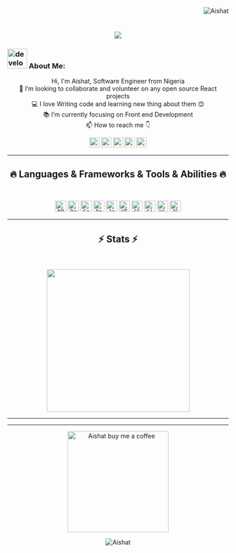 <!--### Hi there 👋 -->
<p  align="right">
<img src="https://visitor-badge.laobi.icu/badge?page_id=aishat001/Aishat001" alt="Aishat"/>       
</p>

<h1 align="center">
  <a href="https://git.io/typing-svg">
    <img src="https://readme-typing-svg.herokuapp.com/?lines=This+is+Aishat;Nice+to+meet+you+%F0%9F%91%8B&center=true&size=30">
  </a>
</h1>
   
###  <img src="/images/Developer.gif" alt="developer gif"  height="45px">  About Me:
<p align="center">
  Hi, I'm Aishat, Software Engineer from Nigeria
  <br>
  👯 I’m looking to collaborate and volunteer on any open source React projects
  <br>
  💻 I love Writing code and learning new thing about them 😊
  <br>
  📚 I’m currently focusing on Front end Development
  <br>
  📫 How to reach me 👇
</p>
<p align="center"> 
<a href="https://www.linkedin.com/in/aishat-abidemi-waheed-75ba02157/"><img src="https://img.shields.io/badge/linkedin-%230077B5.svg?&style=for-the-badge&logo=linkedin&logoColor=white" height=23></a>
<a href="mailto:waheedaishat@gmail.com"><img src="https://img.shields.io/badge/Gmail-D14836?style=for-the-badge&logo=gmail&logoColor=white" height=23></a>
<a href="http://wa.me//2348140308878"><img src="https://img.shields.io/badge/WhatsApp-25D366?style=for-the-badge&logo=whatsapp&logoColor=white" height=23></a>
<a href="https://github.com/HalemoGPA/"><img src="https://img.shields.io/badge/GitHub-100000?style=for-the-badge&logo=github&logoColor=white" height=23></a> 
<!--<a href="https://www.youtube.com/watch?v=p0uAJ6Eu4Rs"><img src="https://img.shields.io/badge/YouTube-FF0000?style=for-the-badge&logo=youtube&logoColor=white" height=23></a>
-->
<a href="https://t.me/Aeesh2"><img src="https://img.shields.io/badge/Telegram-2CA5E0?style=for-the-badge&logo=telegram&logoColor=white" height=23></a></p>
<hr>
<h2 align="center">🔥 Languages & Frameworks & Tools & Abilities 🔥</h2><br>

<p align="center">
  <code><img title="NPM" height="25" src="https://github.com/HalemoGPA/HalemoGPA/blob/main/images/npm.svg"></code>
  <code><img title="Reactjs" height="25" src="https://github.com/HalemoGPA/HalemoGPA/blob/main/images/react-original.svg"></code>
  <code><img title="Saas" height="25" src="https://github.com/HalemoGPA/HalemoGPA/blob/main/images/sass.svg"></code>
  <code><img title="Redux" height="25" src="https://github.com/HalemoGPA/HalemoGPA/blob/main/images/redux.svg"></code>
  <code><img title="Javascript" height="25" src="https://github.com/HalemoGPA/HalemoGPA/blob/main/images/javascript.svg"></code>
  <code><img title="HTML5" height="25" src="https://github.com/HalemoGPA/HalemoGPA/blob/main/images/html5.svg"></code>
  <code><img title="CSS" height="25" src="https://github.com/HalemoGPA/HalemoGPA/blob/main/images/css.svg"></code>
  <code><img title="Git" height="25" src="https://github.com/HalemoGPA/HalemoGPA/blob/main/images/github.svg"></code>
  <code><img title="Visual Studio Code" height="25" src="https://github.com/HalemoGPA/HalemoGPA/blob/main/images/visualstudio.png"></code>
  <code><img title="JSON" height="25" src="https://github.com/HalemoGPA/HalemoGPA/blob/main/images/json.svg"></code>
</p>
<hr>

<h2 align="center">⚡ Stats ⚡</h2>
<br>



<p align="center">
<a href="https://github.com/aishat001/">
      <img width=325  src="https://github-readme-stats.vercel.app/api/top-langs/?username=aishat001&hide=c%23,powershell,Mathematica,Ruby,Objective-C,Objective-C%2b%2b,Cuda&title_color=61dafb&text_color=ffffff&icon_color=61dafb&bg_color=20232a&langs_count=8&layout=compact&border_color=61dafb&hide_border=true" />
 </a>
</p>

<hr>
<!--
<h2 align="center">💹 Most Popular Repos 💹</h2>
<br>
<p align="center">
<a href="https://github.com/HalemoGPA/Learn-Js/">
  <img width=300 align="center" src="https://github-readme-stats.vercel.app/api/pin/?username=HalemoGPA&repo=Learn-Js&title_color=ffffff&text_color=c9cacc&icon_color=2bbc8a&bg_color=1d1f21" />
</a>   
  
<a href="https://github.com/HalemoGPA/Learn-CSS/">
  <img width=300 align="center" src="https://github-readme-stats.vercel.app/api/pin/?username=HalemoGPA&repo=Learn-CSS&title_color=ffffff&text_color=c9cacc&icon_color=2bbc8a&bg_color=1d1f21" />
</a>    
-->

</p>

<hr>
<p align="center">
  <a href="https://www.buymeacoffee.com/aishat001" target="_blank" ><img src="https://www.buymeacoffee.com/assets/img/custom_images/orange_img.png" alt="Aishat buy me a coffee" width="230"></a>
</p>

<p  align="center">
<img src="https://visitor-badge.laobi.icu/badge?page_id=aishat001/Aishat001" alt="Aishat"/>       
</p>

<!---
**aishat001/Aishat001** is a ✨ _special_ ✨ repository because its `README.md` (this file) appears on your GitHub profile.
You can click the Preview link to take a look at your changes.
--->
